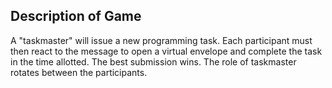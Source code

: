 ## Description of Game
A "taskmaster" will issue a new programming task. Each participant must then react to the message to open a virtual envelope and complete the task in the time allotted. The best submission wins. The role of taskmaster rotates between the participants.